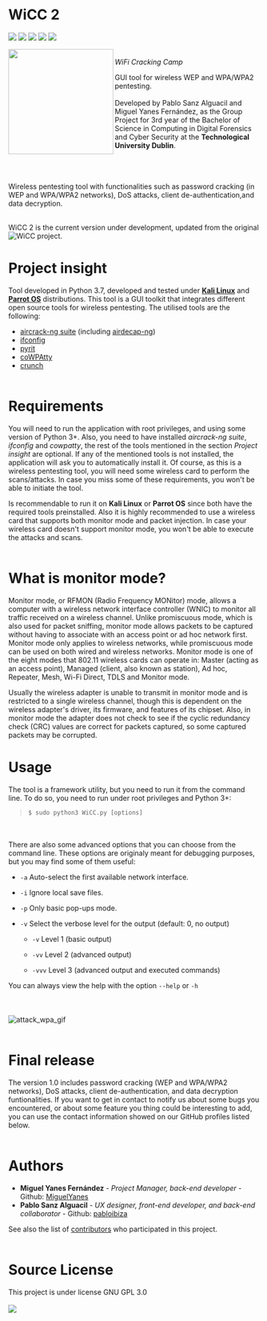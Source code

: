 WiCC 2
====
![](https://img.shields.io/github/license/MiguelYanes/WiCC2.svg)
![](https://img.shields.io/github/release-pre/MiguelYanes/WiCC2.svg)
![](https://img.shields.io/github/release-date-pre/MiguelYanes/WiCC2.svg)
![](https://img.shields.io/github/contributors/MiguelYanes/WiCC2.svg)
![](https://img.shields.io/github/repo-size/MiguelYanes/WiCC2.svg)

<a href="url"><img src="https://github.com/MiguelYanes/WiCC2/blob/master/resources/logo_circle_code.png" align="left" height="210" width="210" >
</a>
<br/>
*WiFi Cracking Camp*

GUI tool for wireless WEP and WPA/WPA2 pentesting.
<br/><br/>
Developed by Pablo Sanz Alguacil and Miguel Yanes Fernández, as the Group Project for 3rd year of the 
Bachelor of Science in Computing in Digital Forensics and Cyber Security at the **Technological University Dublin**.

<br/><br/><br/>
Wireless pentesting tool with functionalities such as password cracking (in WEP and WPA/WPA2 networks), DoS attacks, 
client de-authentication,and data decryption.
<br/><br/>

WiCC 2 is the current version under development, updated from the original ![WiCC](https://github.com/pabloibiza/WiCC) project.

# Project insight

Tool developed in Python 3.7, developed and tested under [**Kali Linux**](https://www.kali.org/) and [**Parrot OS**](https://www.parrotsec.org/) distributions.
This tool is a GUI toolkit that integrates different open source tools for wireless pentesting. 
The utilised tools are the following:

* [aircrack-ng suite](https://tools.kali.org/wireless-attacks/aircrack-ng) (including [airdecap-ng](https://tools.kali.org/wireless-attacks/aireplay-ng))
* [ifconfig](https://en.wikipedia.org/wiki/Ifconfig)
* [pyrit](https://github.com/JPaulMora/Pyrit)
* [coWPAtty](https://tools.kali.org/wireless-attacks/cowpatty)
* [crunch](https://tools.kali.org/password-attacks/crunch)
<br/><br/>

# Requirements

You will need to run the application with root privileges, and using some version of Python 3+. Also, you need to have installed *aircrack-ng suite*, *ifconfig* and *cowpatty*, the rest of the tools mentioned in the section *Project insight* are optional. If any of the mentioned tools is not installed, the application will ask you to automatically install it. Of course, as this is a wireless pentesting tool, you will need some wireless card to perform the scans/attacks. In case you miss some of these requirements, you won't be able to initiate the tool. 

Is recommendable to run it on **Kali Linux** or **Parrot OS** since both have the required tools preinstalled. Also it is highly recommended to use a wireless card that supports both monitor mode and packet injection. In case your wireless card doesn't support monitor mode, you won't be able to execute the attacks and scans.
<br/><br/>

# What is monitor mode?

Monitor mode, or RFMON (Radio Frequency MONitor) mode, allows a computer with a wireless network interface controller (WNIC) to monitor all traffic received on a wireless channel. Unlike promiscuous mode, which is also used for packet sniffing, monitor mode allows packets to be captured without having to associate with an access point or ad hoc network first. Monitor mode only applies to wireless networks, while promiscuous mode can be used on both wired and wireless networks. Monitor mode is one of the eight modes that 802.11 wireless cards can operate in: Master (acting as an access point), Managed (client, also known as station), Ad hoc, Repeater, Mesh, Wi-Fi Direct, TDLS and Monitor mode.

Usually the wireless adapter is unable to transmit in monitor mode and is restricted to a single wireless channel, though this is dependent on the wireless adapter's driver, its firmware, and features of its chipset. Also, in monitor mode the adapter does not check to see if the cyclic redundancy check (CRC) values are correct for packets captured, so some captured packets may be corrupted.

# Usage

The tool is a framework utility, but you need to run it from the command line. To do so, you need to run under root privileges and Python 3+:

> `$ sudo python3 WiCC.py [options]`

<br/><br/>
There are also some advanced options that you can choose from the command line. These options are originaly meant for debugging purposes, but you may find some of them useful:
* `-a` Auto-select the first available network interface.
* `-i` Ignore local save files.
* `-p` Only basic pop-ups mode.
* `-v` Select the verbose level for the output (default: 0, no output)

     * `-v`   Level 1 (basic output)
       
     * `-vv`  Level 2 (advanced output)
       
     * `-vvv` Level 3 (advanced output and executed commands)

You can always view the help with the option `--help` or `-h`
<br/><br/>
<br/><br/>
![attack_wpa_gif](https://media.giphy.com/media/ZBDcgn9nMvCZUGSJrf/giphy.gif)
<br/><br/>

# Final release
The version 1.0 includes password cracking (WEP and WPA/WPA2 networks), DoS attacks, client de-authentication, and data decryption funtionalities.
If you want to get in contact to notify us about some bugs you encountered, or about some feature you thing could be interesting to add, you can use the contact information showed on our GitHub profiles listed below.
<br/><br/>

# Authors

* **Miguel Yanes Fernández** - *Project Manager, back-end developer* - Github: [MiguelYanes](https://github.com/MiguelYanes)
* **Pablo Sanz Alguacil** - *UX designer, front-end developer, and back-end collaborator* - Github: [pabloibiza](https://github.com/pabloibiza)

See also the list of [contributors](https://github.com/MiguelYanes/WiCC2/contributors) who participated in this project.
<br/><br/>

# Source License
This project is under license GNU GPL 3.0
<br/><br/>
![](https://www.gnu.org/graphics/gplv3-with-text-136x68.png)


